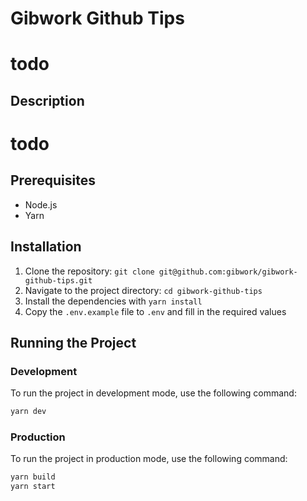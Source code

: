 # Gibwork Github Tips

# todo

## Description

# todo

## Prerequisites

- Node.js
- Yarn

## Installation

1. Clone the repository: `git clone git@github.com:gibwork/gibwork-github-tips.git`
2. Navigate to the project directory: `cd gibwork-github-tips`
3. Install the dependencies with `yarn install`
4. Copy the `.env.example` file to `.env` and fill in the required values

## Running the Project

### Development

To run the project in development mode, use the following command:

```bash
yarn dev
```

### Production

To run the project in production mode, use the following command:

```bash
yarn build
yarn start
```

